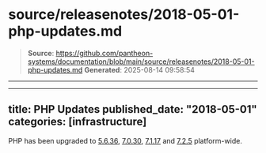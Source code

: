 # source/releasenotes/2018-05-01-php-updates.md

> **Source**: https://github.com/pantheon-systems/documentation/blob/main/source/releasenotes/2018-05-01-php-updates.md
> **Generated**: 2025-08-14 09:58:54

---

---
title: PHP Updates
published_date: "2018-05-01"
categories: [infrastructure]
---
PHP has been upgraded to [5.6.36](http://www.php.net/ChangeLog-5.php#5.6.36), [7.0.30](
http://www.php.net/ChangeLog-7.php#7.0.30), [7.1.17](http://www.php.net/ChangeLog-7.php#7.1.17) and [7.2.5](
http://www.php.net/ChangeLog-7.php#7.2.5) platform-wide.
